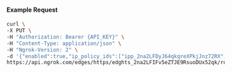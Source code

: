 <!-- Code generated for API Clients. DO NOT EDIT. -->

#### Example Request

```bash
curl \
-X PUT \
-H "Authorization: Bearer {API_KEY}" \
-H "Content-Type: application/json" \
-H "Ngrok-Version: 2" \
-d '{"enabled":true,"ip_policy_ids":["ipp_2na2LFDyJ64qkqreXPkjJnz72RX","ipp_2na2L94DxHeMcZmXqg2GTCr7TDF"]}' \
https://api.ngrok.com/edges/https/edghts_2na2LFIFv5eZTJE9RsuoDUx52qk/routes/edghtsrt_2na2LF7xjKZ3NUBr1lj3m3a0iao/ip_restriction
```
